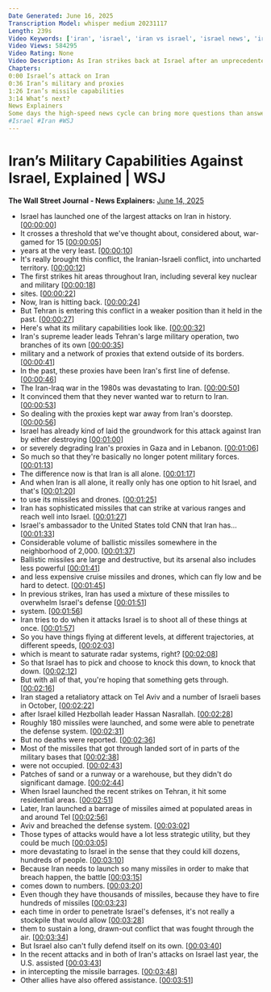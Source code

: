 ```yaml
---
Date Generated: June 16, 2025
Transcription Model: whisper medium 20231117
Length: 239s
Video Keywords: ['iran', 'israel', 'iran vs israel', 'israel news', 'iran news', 'iran strike', 'israel strike', 'israel iran war', 'iran war', 'israel war', 'israel attack iran', 'netanyahu', 'israel vs iran', 'iran attack', 'iran military', 'idf', 'irgc', 'news', 'wsj', 'war in israel', 'tel aviv', 'iran supreme leader', 'iran missiles', 'iran weapons', 'tehran', 'benjamin netanyahu', 'iran iraq war', 'middle east', 'ballistic missile', 'drone warfare', 'drones', 'cruise missile', 'iran proxies', 'proxy war', 'hezbollah', 'hassan nasrallah', 'irone dome', 'wonews']
Video Views: 584295
Video Rating: None
Video Description: As Iran strikes back at Israel after an unprecedented attack on Tehran’s nuclear operations, WSJ explains Iran’s military capabilities and strategy. Iran has an arsenal that includes sophisticated ballistic missiles and less powerful and less expensive cruise missiles and drones, which are harder to detect. 
Chapters:
0:00 Israel’s attack on Iran
0:36 Iran’s military and proxies
1:26 Iran’s missile capabilities
3:14 What’s next?
News Explainers
Some days the high-speed news cycle can bring more questions than answers. WSJ’s news explainers break down the day's biggest stories into bite-size pieces to help you make sense of the news.
#Israel #Iran #WSJ
---
```


# Iran’s Military Capabilities Against Israel, Explained | WSJ
**The Wall Street Journal - News Explainers:** [June 14, 2025](https://www.youtube.com/watch?v=XT4ntnutmJY)
*  Israel has launched one of the largest attacks on Iran in history. [[00:00:00](https://www.youtube.com/watch?v=XT4ntnutmJY&t=0.0s)]
*  It crosses a threshold that we've thought about, considered about, war-gamed for 15 [[00:00:05](https://www.youtube.com/watch?v=XT4ntnutmJY&t=5.16s)]
*  years at the very least. [[00:00:10](https://www.youtube.com/watch?v=XT4ntnutmJY&t=10.58s)]
*  It's really brought this conflict, the Iranian-Israeli conflict, into uncharted territory. [[00:00:12](https://www.youtube.com/watch?v=XT4ntnutmJY&t=12.32s)]
*  The first strikes hit areas throughout Iran, including several key nuclear and military [[00:00:18](https://www.youtube.com/watch?v=XT4ntnutmJY&t=18.12s)]
*  sites. [[00:00:22](https://www.youtube.com/watch?v=XT4ntnutmJY&t=22.96s)]
*  Now, Iran is hitting back. [[00:00:24](https://www.youtube.com/watch?v=XT4ntnutmJY&t=24.6s)]
*  But Tehran is entering this conflict in a weaker position than it held in the past. [[00:00:27](https://www.youtube.com/watch?v=XT4ntnutmJY&t=27.200000000000003s)]
*  Here's what its military capabilities look like. [[00:00:32](https://www.youtube.com/watch?v=XT4ntnutmJY&t=32.480000000000004s)]
*  Iran's supreme leader leads Tehran's large military operation, two branches of its own [[00:00:35](https://www.youtube.com/watch?v=XT4ntnutmJY&t=35.4s)]
*  military and a network of proxies that extend outside of its borders. [[00:00:41](https://www.youtube.com/watch?v=XT4ntnutmJY&t=41.480000000000004s)]
*  In the past, these proxies have been Iran's first line of defense. [[00:00:46](https://www.youtube.com/watch?v=XT4ntnutmJY&t=46.400000000000006s)]
*  The Iran-Iraq war in the 1980s was devastating to Iran. [[00:00:50](https://www.youtube.com/watch?v=XT4ntnutmJY&t=50.24s)]
*  It convinced them that they never wanted war to return to Iran. [[00:00:53](https://www.youtube.com/watch?v=XT4ntnutmJY&t=53.76s)]
*  So dealing with the proxies kept war away from Iran's doorstep. [[00:00:56](https://www.youtube.com/watch?v=XT4ntnutmJY&t=56.68s)]
*  Israel has already kind of laid the groundwork for this attack against Iran by either destroying [[00:01:00](https://www.youtube.com/watch?v=XT4ntnutmJY&t=60.76s)]
*  or severely degrading Iran's proxies in Gaza and in Lebanon. [[00:01:06](https://www.youtube.com/watch?v=XT4ntnutmJY&t=66.56s)]
*  So much so that they're basically no longer potent military forces. [[00:01:13](https://www.youtube.com/watch?v=XT4ntnutmJY&t=73.08s)]
*  The difference now is that Iran is all alone. [[00:01:17](https://www.youtube.com/watch?v=XT4ntnutmJY&t=77.7s)]
*  And when Iran is all alone, it really only has one option to hit Israel, and that's [[00:01:20](https://www.youtube.com/watch?v=XT4ntnutmJY&t=80.4s)]
*  to use its missiles and drones. [[00:01:25](https://www.youtube.com/watch?v=XT4ntnutmJY&t=85.36s)]
*  Iran has sophisticated missiles that can strike at various ranges and reach well into Israel. [[00:01:27](https://www.youtube.com/watch?v=XT4ntnutmJY&t=87.44000000000001s)]
*  Israel's ambassador to the United States told CNN that Iran has... [[00:01:33](https://www.youtube.com/watch?v=XT4ntnutmJY&t=93.48s)]
*  Considerable volume of ballistic missiles somewhere in the neighborhood of 2,000. [[00:01:37](https://www.youtube.com/watch?v=XT4ntnutmJY&t=97.68s)]
*  Ballistic missiles are large and destructive, but its arsenal also includes less powerful [[00:01:41](https://www.youtube.com/watch?v=XT4ntnutmJY&t=101.2s)]
*  and less expensive cruise missiles and drones, which can fly low and be hard to detect. [[00:01:45](https://www.youtube.com/watch?v=XT4ntnutmJY&t=105.4s)]
*  In previous strikes, Iran has used a mixture of these missiles to overwhelm Israel's defense [[00:01:51](https://www.youtube.com/watch?v=XT4ntnutmJY&t=111.48s)]
*  system. [[00:01:56](https://www.youtube.com/watch?v=XT4ntnutmJY&t=116.44000000000001s)]
*  Iran tries to do when it attacks Israel is to shoot all of these things at once. [[00:01:57](https://www.youtube.com/watch?v=XT4ntnutmJY&t=117.44000000000001s)]
*  So you have things flying at different levels, at different trajectories, at different speeds, [[00:02:03](https://www.youtube.com/watch?v=XT4ntnutmJY&t=123.36000000000001s)]
*  which is meant to saturate radar systems, right? [[00:02:08](https://www.youtube.com/watch?v=XT4ntnutmJY&t=128.48000000000002s)]
*  So that Israel has to pick and choose to knock this down, to knock that down. [[00:02:12](https://www.youtube.com/watch?v=XT4ntnutmJY&t=132.3s)]
*  But with all of that, you're hoping that something gets through. [[00:02:16](https://www.youtube.com/watch?v=XT4ntnutmJY&t=136.42000000000002s)]
*  Iran staged a retaliatory attack on Tel Aviv and a number of Israeli bases in October, [[00:02:22](https://www.youtube.com/watch?v=XT4ntnutmJY&t=142.98000000000002s)]
*  after Israel killed Hezbollah leader Hassan Nasrallah. [[00:02:28](https://www.youtube.com/watch?v=XT4ntnutmJY&t=148.48000000000002s)]
*  Roughly 180 missiles were launched, and some were able to penetrate the defense system. [[00:02:31](https://www.youtube.com/watch?v=XT4ntnutmJY&t=151.54000000000002s)]
*  But no deaths were reported. [[00:02:36](https://www.youtube.com/watch?v=XT4ntnutmJY&t=156.78s)]
*  Most of the missiles that got through landed sort of in parts of the military bases that [[00:02:38](https://www.youtube.com/watch?v=XT4ntnutmJY&t=158.62s)]
*  were not occupied. [[00:02:43](https://www.youtube.com/watch?v=XT4ntnutmJY&t=163.36s)]
*  Patches of sand or a runway or a warehouse, but they didn't do significant damage. [[00:02:44](https://www.youtube.com/watch?v=XT4ntnutmJY&t=164.86s)]
*  When Israel launched the recent strikes on Tehran, it hit some residential areas. [[00:02:51](https://www.youtube.com/watch?v=XT4ntnutmJY&t=171.70000000000002s)]
*  Later, Iran launched a barrage of missiles aimed at populated areas in and around Tel [[00:02:56](https://www.youtube.com/watch?v=XT4ntnutmJY&t=176.70000000000002s)]
*  Aviv and breached the defense system. [[00:03:02](https://www.youtube.com/watch?v=XT4ntnutmJY&t=182.28s)]
*  Those types of attacks would have a lot less strategic utility, but they could be much [[00:03:05](https://www.youtube.com/watch?v=XT4ntnutmJY&t=185.04s)]
*  more devastating to Israel in the sense that they could kill dozens, hundreds of people. [[00:03:10](https://www.youtube.com/watch?v=XT4ntnutmJY&t=190.07999999999998s)]
*  Because Iran needs to launch so many missiles in order to make that breach happen, the battle [[00:03:15](https://www.youtube.com/watch?v=XT4ntnutmJY&t=195.62s)]
*  comes down to numbers. [[00:03:20](https://www.youtube.com/watch?v=XT4ntnutmJY&t=200.16s)]
*  Even though they have thousands of missiles, because they have to fire hundreds of missiles [[00:03:23](https://www.youtube.com/watch?v=XT4ntnutmJY&t=203.92s)]
*  each time in order to penetrate Israel's defenses, it's not really a stockpile that would allow [[00:03:28](https://www.youtube.com/watch?v=XT4ntnutmJY&t=208.42s)]
*  them to sustain a long, drawn-out conflict that was fought through the air. [[00:03:34](https://www.youtube.com/watch?v=XT4ntnutmJY&t=214.48s)]
*  But Israel also can't fully defend itself on its own. [[00:03:40](https://www.youtube.com/watch?v=XT4ntnutmJY&t=220.22s)]
*  In the recent attacks and in both of Iran's attacks on Israel last year, the U.S. assisted [[00:03:43](https://www.youtube.com/watch?v=XT4ntnutmJY&t=223.58s)]
*  in intercepting the missile barrages. [[00:03:48](https://www.youtube.com/watch?v=XT4ntnutmJY&t=228.92000000000002s)]
*  Other allies have also offered assistance. [[00:03:51](https://www.youtube.com/watch?v=XT4ntnutmJY&t=231.68s)]
